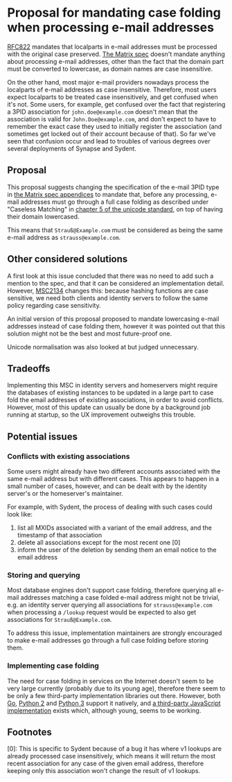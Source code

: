 # Proposal for mandating case folding when processing e-mail addresses

[RFC822](https://tools.ietf.org/html/rfc822#section-3.4.7) mandates that
localparts in e-mail addresses must be processed with the original case
preserved. [The Matrix spec](https://matrix.org/docs/spec/appendices#pid-types)
doesn't mandate anything about processing e-mail addresses, other than the fact
that the domain part must be converted to lowercase, as domain names are case
insensitive.

On the other hand, most major e-mail providers nowadays process the localparts
of e-mail addresses as case insensitive. Therefore, most users expect localparts
to be treated case insensitively, and get confused when it's not. Some users,
for example, get confused over the fact that registering a 3PID association for
`john.doe@example.com` doesn't mean that the association is valid for
`John.Doe@example.com`, and don't expect to have to remember the exact
case they used to initially register the association (and sometimes get locked
out of their account because of that). So far we've seen that confusion occur
and lead to troubles of various degrees over several deployments of Synapse and
Sydent.

## Proposal

This proposal suggests changing the specification of the e-mail 3PID type in
[the Matrix spec appendices](https://matrix.org/docs/spec/appendices#pid-types)
to mandate that, before any processing, e-mail addresses must go through a full
case folding as described under "Caseless Matching" in
[chapter 5 of the unicode standard](https://www.unicode.org/versions/Unicode13.0.0/ch05.pdf#G21790), on top of
having their domain lowercased.

This means that `Strauß@Example.com` must be considered as being the same e-mail
address as `strauss@example.com`.

## Other considered solutions

A first look at this issue concluded that there was no need to add such a
mention to the spec, and that it can be considered an implementation detail.
However, [MSC2134](https://github.com/matrix-org/matrix-doc/pull/2134) changes
this: because hashing functions are case sensitive, we need both clients and
identity servers to follow the same policy regarding case sensitivity.

An initial version of this proposal proposed to mandate lowercasing e-mail
addresses instead of case folding them, however it was pointed out that this
solution might not be the best and most future-proof one.

Unicode normalisation was also looked at but judged unnecessary.

## Tradeoffs

Implementing this MSC in identity servers and homeservers might require the
databases of existing instances to be updated in a large part to case fold the
email addresses of existing associations, in order to avoid conflicts. However,
most of this update can usually be done by a background job running at startup,
so the UX improvement outweighs this trouble.

## Potential issues

### Conflicts with existing associations

Some users might already have two different accounts associated with the same
e-mail address but with different cases. This appears to happen in a small
number of cases, however, and can be dealt with by the identity server's or the
homeserver's maintainer.

For example, with Sydent, the process of dealing with such cases could look
like:

1. list all MXIDs associated with a variant of the email address, and the
   timestamp of that association
2. delete all associations except for the most recent one [0]
3. inform the user of the deletion by sending them an email notice to the email
   address

### Storing and querying

Most database engines don't support case folding, therefore querying all
e-mail addresses matching a case folded e-mail address might not be trivial,
e.g. an identity server querying all associations for `strauss@example.com` when
processing a `/lookup` request would be expected to also get associations for
`Strauß@Example.com`.

To address this issue, implementation maintainers are strongly encouraged to
make e-mail addresses go through a full case folding before storing them.

### Implementing case folding

The need for case folding in services on the Internet doesn't seem to be very
large currently (probably due to its young age), therefore there seem to be only
a few third-party implementation libraries out there. However, both
[Go](https://godoc.org/golang.org/x/text/cases#Fold), [Python
2](https://docs.python.org/2/library/stringprep.html#stringprep.map_table_b3)
and [Python 3](https://docs.python.org/3/library/stdtypes.html#str.casefold)
support it natively, and [a third-party JavaScript
implementation](https://github.com/ar-nelson/foldcase) exists which, although
young, seems to be working.

## Footnotes

[0]: This is specific to Sydent because of a bug it has where v1 lookups are
already processed case insensitively, which means it will return the most recent
association for any case of the given email address, therefore keeping only this
association won't change the result of v1 lookups.
